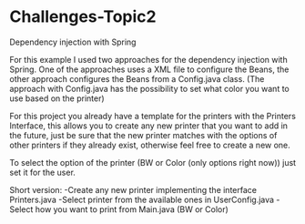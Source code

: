 # Challenges-Topic2
Dependency injection with Spring

For this example I used two approaches for the dependency injection with Spring. 
One of the approaches uses a XML file to configure the Beans, the other approach configures the Beans from a Config.java class. (The approach with Config.java has the possibility to set what color you want to use based on the printer)

For this project you already have a template for the printers with the Printers Interface, this allows you to create any new printer that you want to add in the future, just be sure that the new printer matches with the options of other printers if they already exist, otherwise feel free to create a new one.

To select the option of the printer (BW or Color (only options right now)) just set it for the user.

Short version:
-Create any new printer implementing the interface Printers.java
-Select printer from the available ones in UserConfig.java
-Select how you want to print from Main.java (BW or Color)
